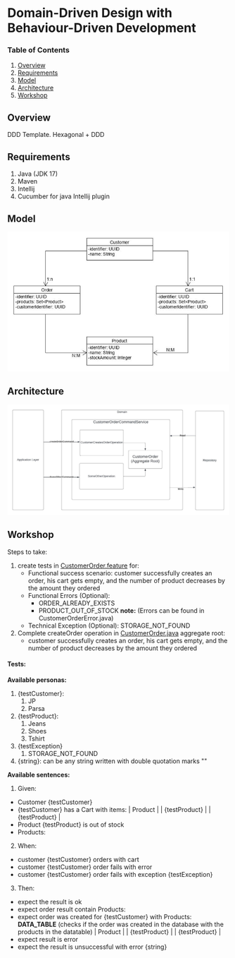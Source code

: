 # Domain-Driven Design with Behaviour-Driven Development

### Table of Contents

1. [Overview](#Overview)
2. [Requirements](#Requirements)
3. [Model](#Model)
4. [Architecture](#Architecture)
5. [Workshop](#Workshop)


## Overview

DDD Template. Hexagonal + DDD

## Requirements

1) Java (JDK 17)
2) Maven
3) Intellij
4) Cucumber for java Intellij plugin

## Model

![](model.jpg)


## Architecture

![](DDD.jpeg)


## Workshop

Steps to take:

1) create tests in [CustomerOrder.feature](./domain/service/command/src/test/resources/org.example.service.command/CustomerOrder.feature) for:
    - Functional success scenario: customer successfully creates an order, his cart gets empty, and the number of product decreases by the amount they ordered
    - Functional Errors (Optional): 
      - ORDER_ALREADY_EXISTS
      - PRODUCT_OUT_OF_STOCK
      **note:** (Errors can be found in CustomerOrderError.java)
    - Technical Exception (Optional): STORAGE_NOT_FOUND
2) Complete createOrder operation in [CustomerOrder.java](./domain/service/command/src/main/java/org/example/service/command/customerorder/domain/aggregate/CustomerOrder.java) aggregate root:
   - customer successfully creates an order, his cart gets empty, and the number of product decreases by the amount they ordered


#### Tests:

**Available personas:**


1) {testCustomer}:
   1) JP
   2) Parsa
2) {testProduct}:
   1) Jeans
   2) Shoes
   3) Tshirt
3) {testException}
   1) STORAGE_NOT_FOUND
4) {string}: can be any string written with double quotation marks ""


**Available sentences:**

1) Given:
- Customer {testCustomer}
- {testCustomer} has a Cart with items:
  | Product |
  | {testProduct}       |
  | {testProduct}       |
- Product {testProduct} is out of stock
- Products:
2) When: 
- customer {testCustomer} orders with cart
- customer {testCustomer} order fails with error
- customer {testCustomer} order fails with exception {testException}
3) Then:
- expect the result is ok
- expect order result contain Products:
- expect order was created for {testCustomer} with Products: **DATA_TABLE** (checks if the order was created in the database with the products in the datatable)
      | Product |
      | {testProduct}       |
      | {testProduct}       |
- expect result is error
- expect the result is unsuccessful with error {string}